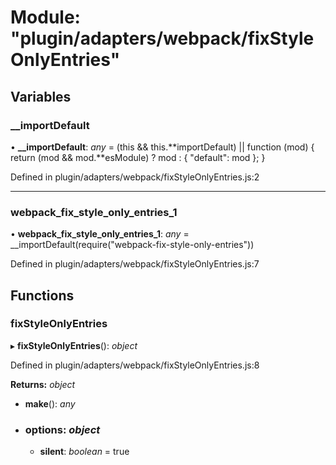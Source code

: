 # Module: "plugin/adapters/webpack/fixStyleOnlyEntries"

## Variables

### \_\_importDefault

• **\_\_importDefault**: _any_ = (this && this.**importDefault) || function (mod) {
return (mod && mod.**esModule) ? mod : { "default": mod };
}

Defined in plugin/adapters/webpack/fixStyleOnlyEntries.js:2

---

### webpack_fix_style_only_entries_1

• **webpack_fix_style_only_entries_1**: _any_ = \_\_importDefault(require("webpack-fix-style-only-entries"))

Defined in plugin/adapters/webpack/fixStyleOnlyEntries.js:7

## Functions

### fixStyleOnlyEntries

▸ **fixStyleOnlyEntries**(): _object_

Defined in plugin/adapters/webpack/fixStyleOnlyEntries.js:8

**Returns:** _object_

- **make**(): _any_

- ### **options**: _object_

  - **silent**: _boolean_ = true
